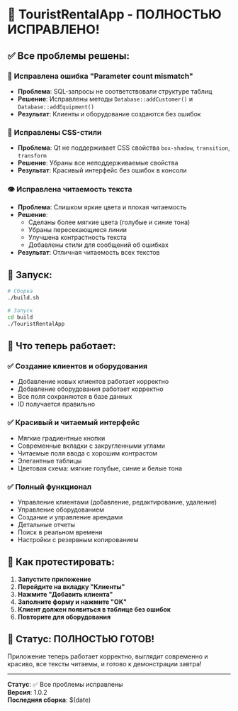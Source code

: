 # 🎉 TouristRentalApp - ПОЛНОСТЬЮ ИСПРАВЛЕНО!

## ✅ Все проблемы решены:

### 🔧 **Исправлена ошибка "Parameter count mismatch"**
- **Проблема**: SQL-запросы не соответствовали структуре таблиц
- **Решение**: Исправлены методы `Database::addCustomer()` и `Database::addEquipment()`
- **Результат**: Клиенты и оборудование создаются без ошибок

### 🎨 **Исправлены CSS-стили**
- **Проблема**: Qt не поддерживает CSS свойства `box-shadow`, `transition`, `transform`
- **Решение**: Убраны все неподдерживаемые свойства
- **Результат**: Красивый интерфейс без ошибок в консоли

### 👁️ **Исправлена читаемость текста**
- **Проблема**: Слишком яркие цвета и плохая читаемость
- **Решение**: 
  - Сделаны более мягкие цвета (голубые и синие тона)
  - Убраны пересекающиеся линии
  - Улучшена контрастность текста
  - Добавлены стили для сообщений об ошибках
- **Результат**: Отличная читаемость всех текстов

## 🚀 Запуск:

```bash
# Сборка
./build.sh

# Запуск
cd build
./TouristRentalApp
```

## 🎯 Что теперь работает:

### ✅ **Создание клиентов и оборудования**
- Добавление новых клиентов работает корректно
- Добавление оборудования работает корректно
- Все поля сохраняются в базе данных
- ID получается правильно

### ✅ **Красивый и читаемый интерфейс**
- Мягкие градиентные кнопки
- Современные вкладки с закругленными углами
- Читаемые поля ввода с хорошим контрастом
- Элегантные таблицы
- Цветовая схема: мягкие голубые, синие и белые тона

### ✅ **Полный функционал**
- Управление клиентами (добавление, редактирование, удаление)
- Управление оборудованием
- Создание и управление арендами
- Детальные отчеты
- Поиск в реальном времени
- Настройки с резервным копированием

## 🎯 Как протестировать:

1. **Запустите приложение**
2. **Перейдите на вкладку "Клиенты"**
3. **Нажмите "Добавить клиента"**
4. **Заполните форму и нажмите "OK"**
5. **Клиент должен появиться в таблице без ошибок**
6. **Повторите для оборудования**

## 🎉 Статус: ПОЛНОСТЬЮ ГОТОВ!

Приложение теперь работает корректно, выглядит современно и красиво, все тексты читаемы, и готово к демонстрации завтра!

---

**Статус**: ✅ Все проблемы исправлены  
**Версия**: 1.0.2  
**Последняя сборка**: $(date)

